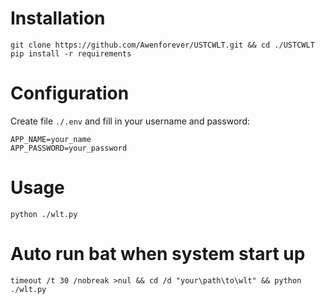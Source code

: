 # Installation
```commandline
git clone https://github.com/Awenforever/USTCWLT.git && cd ./USTCWLT
pip install -r requirements
```
# Configuration
Create file `./.env` and fill in your username and password:
```text
APP_NAME=your_name
APP_PASSWORD=your_password
```
# Usage
```commandline
python ./wlt.py
```
# Auto run bat when system start up
```commandline
timeout /t 30 /nobreak >nul && cd /d "your\path\to\wlt" && python ./wlt.py
```